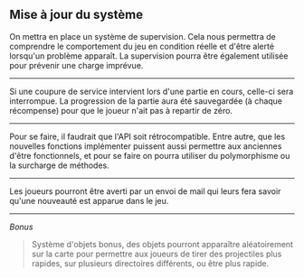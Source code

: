 ﻿## Mise à jour du système


On mettra en place un système de supervision. Cela nous permettra de comprendre le comportement du jeu en condition réelle et d'être alerté lorsqu'un problème apparaît.
La supervision pourra être également utilisée pour prévenir une charge imprévue.

---

Si une coupure de service intervient lors d'une partie en cours, celle-ci sera interrompue. La progression de la partie aura été sauvegardée (à chaque récompense) pour que le joueur n'ait pas à repartir de zéro.

---

Pour se faire, il faudrait que l'API soit rétrocompatible. Entre autre, que les nouvelles fonctions implémenter puissent aussi permettre aux anciennes d'être fonctionnels, et pour se faire on pourra utiliser du polymorphisme ou la surcharge de méthodes.

---

Les joueurs pourront être averti par un envoi de mail qui leurs fera savoir qu'une nouveauté est apparue dans le jeu.

--- 
 
*Bonus* 
> Système d'objets bonus, des objets pourront apparaître aléatoirement sur la carte pour permettre aux joueurs de tirer des projectiles plus rapides, sur plusieurs directoires différents, ou être plus rapide.